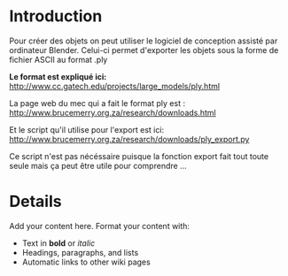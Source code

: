 # Introduction #

Pour créer des objets on peut utiliser le logiciel de conception assisté par ordinateur Blender.
Celui-ci permet d'exporter les objets sous la forme de fichier ASCII au format .ply

**Le format est expliqué ici:**
http://www.cc.gatech.edu/projects/large_models/ply.html

La page web du mec qui a fait le format ply est :
http://www.brucemerry.org.za/research/downloads.html

Et le script qu'il utilise pour l'export est ici:
http://www.brucemerry.org.za/research/downloads/ply_export.py

Ce script n'est pas nécéssaire puisque la fonction export fait tout toute seule mais ça peut être utile pour comprendre ...

# Details #

Add your content here.  Format your content with:
  * Text in **bold** or _italic_
  * Headings, paragraphs, and lists
  * Automatic links to other wiki pages
